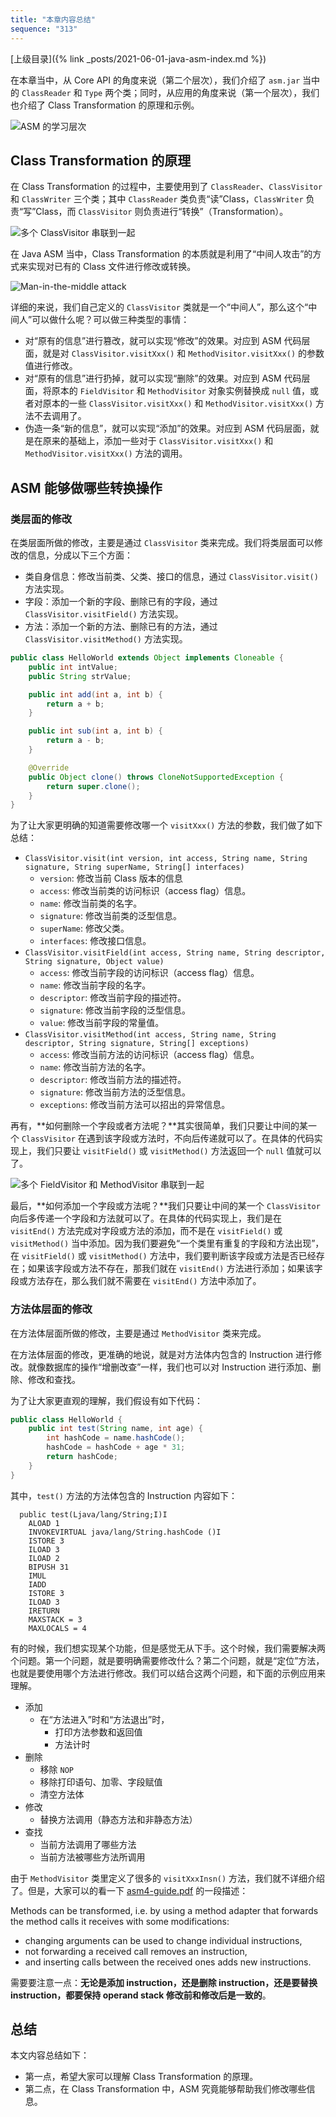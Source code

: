 ```yaml
---
title: "本章内容总结"
sequence: "313"
---
```


[上级目录]({% link _posts/2021-06-01-java-asm-index.md %})

在本章当中，从 Core API 的角度来说（第二个层次），我们介绍了 `asm.jar` 当中的 `ClassReader` 和 `Type` 两个类；同时，从应用的角度来说（第一个层次），我们也介绍了 Class Transformation 的原理和示例。

![ASM 的学习层次 ](/assets/images/java/asm/asm-study-three-levels.png)

## Class Transformation 的原理

在 Class Transformation 的过程中，主要使用到了 `ClassReader`、`ClassVisitor` 和 `ClassWriter` 三个类；其中 `ClassReader` 类负责“读”Class，`ClassWriter` 负责“写”Class，而 `ClassVisitor` 则负责进行“转换”（Transformation）。

![ 多个 ClassVisitor 串联到一起 ](/assets/images/java/asm/multiple-class-vistors-connected.png)

在 Java ASM 当中，Class Transformation 的本质就是利用了“中间人攻击”的方式来实现对已有的 Class 文件进行修改或转换。

![Man-in-the-middle attack](/assets/images/network/man-in-the-middle-attack.png)

详细的来说，我们自己定义的 `ClassVisitor` 类就是一个“中间人”，那么这个“中间人”可以做什么呢？可以做三种类型的事情：

- 对“原有的信息”进行篡改，就可以实现“修改”的效果。对应到 ASM 代码层面，就是对 `ClassVisitor.visitXxx()` 和 `MethodVisitor.visitXxx()` 的参数值进行修改。
- 对“原有的信息”进行扔掉，就可以实现“删除”的效果。对应到 ASM 代码层面，将原本的 `FieldVisitor` 和 `MethodVisitor` 对象实例替换成 `null` 值，或者对原本的一些 `ClassVisitor.visitXxx()` 和 `MethodVisitor.visitXxx()` 方法不去调用了。
- 伪造一条“新的信息”，就可以实现“添加”的效果。对应到 ASM 代码层面，就是在原来的基础上，添加一些对于 `ClassVisitor.visitXxx()` 和 `MethodVisitor.visitXxx()` 方法的调用。

## ASM 能够做哪些转换操作

### 类层面的修改

在类层面所做的修改，主要是通过 `ClassVisitor` 类来完成。我们将类层面可以修改的信息，分成以下三个方面：

- 类自身信息：修改当前类、父类、接口的信息，通过 `ClassVisitor.visit()` 方法实现。
- 字段：添加一个新的字段、删除已有的字段，通过 `ClassVisitor.visitField()` 方法实现。
- 方法：添加一个新的方法、删除已有的方法，通过 `ClassVisitor.visitMethod()` 方法实现。

```java
public class HelloWorld extends Object implements Cloneable {
    public int intValue;
    public String strValue;

    public int add(int a, int b) {
        return a + b;
    }

    public int sub(int a, int b) {
        return a - b;
    }

    @Override
    public Object clone() throws CloneNotSupportedException {
        return super.clone();
    }
}
```

为了让大家更明确的知道需要修改哪一个 `visitXxx()` 方法的参数，我们做了如下总结：

- `ClassVisitor.visit(int version, int access, String name, String signature, String superName, String[] interfaces)`
    - `version`: 修改当前 Class 版本的信息
    - `access`: 修改当前类的访问标识（access flag）信息。
    - `name`: 修改当前类的名字。
    - `signature`: 修改当前类的泛型信息。
    - `superName`: 修改父类。
    - `interfaces`: 修改接口信息。
- `ClassVisitor.visitField(int access, String name, String descriptor, String signature, Object value)`
    - `access`: 修改当前字段的访问标识（access flag）信息。
    - `name`: 修改当前字段的名字。
    - `descriptor`: 修改当前字段的描述符。
    - `signature`: 修改当前字段的泛型信息。
    - `value`: 修改当前字段的常量值。
- `ClassVisitor.visitMethod(int access, String name, String descriptor, String signature, String[] exceptions)`
    - `access`: 修改当前方法的访问标识（access flag）信息。
    - `name`: 修改当前方法的名字。
    - `descriptor`: 修改当前方法的描述符。
    - `signature`: 修改当前方法的泛型信息。
    - `exceptions`: 修改当前方法可以招出的异常信息。

再有，**如何删除一个字段或者方法呢？**其实很简单，我们只要让中间的某一个 `ClassVisitor` 在遇到该字段或方法时，不向后传递就可以了。在具体的代码实现上，我们只要让 `visitField()` 或 `visitMethod()` 方法返回一个 `null` 值就可以了。

![ 多个 FieldVisitor 和 MethodVisitor 串联到一起 ](/assets/images/java/asm/multiple-field-method-vistors-connected.png)

最后，**如何添加一个字段或方法呢？**我们只要让中间的某一个 `ClassVisitor` 向后多传递一个字段和方法就可以了。在具体的代码实现上，我们是在 `visitEnd()` 方法完成对字段或方法的添加，而不是在 `visitField()` 或 `visitMethod()` 当中添加。因为我们要避免“一个类里有重复的字段和方法出现”，在 `visitField()` 或 `visitMethod()` 方法中，我们要判断该字段或方法是否已经存在；如果该字段或方法不存在，那我们就在 `visitEnd()` 方法进行添加；如果该字段或方法存在，那么我们就不需要在 `visitEnd()` 方法中添加了。

### 方法体层面的修改

在方法体层面所做的修改，主要是通过 `MethodVisitor` 类来完成。

在方法体层面的修改，更准确的地说，就是对方法体内包含的 Instruction 进行修改。就像数据库的操作“增删改查”一样，我们也可以对 Instruction 进行添加、删除、修改和查找。

为了让大家更直观的理解，我们假设有如下代码：

```java
public class HelloWorld {
    public int test(String name, int age) {
        int hashCode = name.hashCode();
        hashCode = hashCode + age * 31;
        return hashCode;
    }
}
```

其中，`test()` 方法的方法体包含的 Instruction 内容如下：

```text
  public test(Ljava/lang/String;I)I
    ALOAD 1
    INVOKEVIRTUAL java/lang/String.hashCode ()I
    ISTORE 3
    ILOAD 3
    ILOAD 2
    BIPUSH 31
    IMUL
    IADD
    ISTORE 3
    ILOAD 3
    IRETURN
    MAXSTACK = 3
    MAXLOCALS = 4
```

有的时候，我们想实现某个功能，但是感觉无从下手。这个时候，我们需要解决两个问题。第一个问题，就是要明确需要修改什么？第二个问题，就是“定位”方法，也就是要使用哪个方法进行修改。我们可以结合这两个问题，和下面的示例应用来理解。

- 添加
    - 在“方法进入”时和“方法退出”时，
        - 打印方法参数和返回值
        - 方法计时
- 删除
    - 移除 `NOP`
    - 移除打印语句、加零、字段赋值
    - 清空方法体
- 修改
    - 替换方法调用（静态方法和非静态方法）
- 查找
    - 当前方法调用了哪些方法
    - 当前方法被哪些方法所调用

由于 `MethodVisitor` 类里定义了很多的 `visitXxxInsn()` 方法，我们就不详细介绍了。但是，大家可以的看一下 [asm4-guide.pdf](https://asm.ow2.io/asm4-guide.pdf) 的一段描述：

Methods can be transformed, i.e. by using a method adapter that forwards the method calls it receives with some modifications:

- changing arguments can be used to change individual instructions,
- not forwarding a received call removes an instruction,
- and inserting calls between the received ones adds new instructions.

需要要注意一点：**无论是添加 instruction，还是删除 instruction，还是要替换 instruction，都要保持 operand stack 修改前和修改后是一致的**。

## 总结

本文内容总结如下：

- 第一点，希望大家可以理解 Class Transformation 的原理。
- 第二点，在 Class Transformation 中，ASM 究竟能够帮助我们修改哪些信息。

